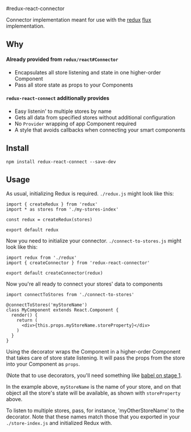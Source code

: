 #redux-react-connector

Connector implementation meant for use with the [redux](https://github.com/gaearon/redux) [flux](https://facebook.github.io/flux/docs/overview.html) implementation.

## Why

#### Already provided from `redux/react#Connector`

- Encapsulates all store listening and state in one higher-order Component
- Pass all store state as props to your Components

#### `redux-react-connect` additionally provides

- Easy listenin' to multiple stores by name
- Gets all data from specified stores without additional configuration
- No `Provider` wrapping of app Component required
- A style that avoids callbacks when connecting your smart components

## Install

```
npm install redux-react-connect --save-dev
```

## Usage

As usual, initializing Redux is required.  `./redux.js` might look like this:

```
import { createRedux } from 'redux'
import * as stores from './my-stores-index'

const redux = createRedux(stores)

export default redux
```

Now you need to initialize your connector.  `./connect-to-stores.js` might look like this:

```
import redux from './redux'
import { createConnector } from 'redux-react-connector'

export default createConnector(redux)
```

Now you're all ready to connect your stores' data to components

```
import connectToStores from './connect-to-stores'

@connectToStores('myStoreName')
class MyComponent extends React.Component {
  render() {
    return (
      <div>{this.props.myStoreName.storeProperty}</div>
    )
  }
}
```

Using the decorator wraps the Component in a higher-order Component that takes care of store state listening.  It will pass the props from the store into your Component as `props`.

(Note that to use decorators, you'll need something like [babel on stage 1](https://babeljs.io/docs/usage/experimental/).

In the example above, `myStoreName` is the name of your store, and on that object all the store's state will be available, as shown with `storeProperty` above.

To listen to multiple stores, pass, for instance, 'myOtherStoreName' to the decorator.  Note that these names match those that you exported in your `./store-index.js` and initialized Redux with.
